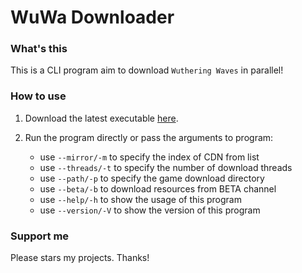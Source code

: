 # WuWa Downloader

### What's this

This is a CLI program aim to download `Wuthering Waves` in parallel!

### How to use

1. Download the latest executable [here](https://github.com/supdrewin/wuwa-downloader/releases).

2. Run the program directly or pass the arguments to program:

    - use `--mirror/-m` to specify the index of CDN from list
    - use `--threads/-t` to specify the number of download threads
    - use `--path/-p` to specify the game download directory
    - use `--beta/-b` to download resources from BETA channel
    - use `--help/-h` to show the usage of this program
    - use `--version/-V` to show the version of this program

### Support me

Please stars my projects. Thanks!
